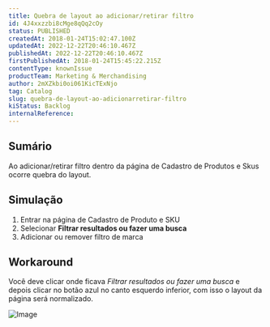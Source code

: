 ```yaml
---
title: Quebra de layout ao adicionar/retirar filtro
id: 4J4xxzzbi8cMge8qQq2cOy
status: PUBLISHED
createdAt: 2018-01-24T15:02:47.100Z
updatedAt: 2022-12-22T20:46:10.467Z
publishedAt: 2022-12-22T20:46:10.467Z
firstPublishedAt: 2018-01-24T15:45:22.215Z
contentType: knownIssue
productTeam: Marketing & Merchandising
author: 2mXZkbi0oi061KicTExNjo
tag: Catalog
slug: quebra-de-layout-ao-adicionarretirar-filtro
kiStatus: Backlog
internalReference: 
---
```


## Sumário

Ao adicionar/retirar filtro dentro da página de Cadastro de Produtos e Skus ocorre quebra do layout.

## Simulação

1. Entrar na página de Cadastro de Produto e SKU
2. Selecionar __Filtrar resultados ou fazer uma busca__
3. Adicionar ou remover filtro de marca

## Workaround

Você deve clicar onde ficava *Filtrar resultados ou fazer uma busca* e depois clicar no botão azul no canto esquerdo inferior, com isso o layout da página será normalizado.

![Image](//images.contentful.com/alneenqid6w5/2HUT45Pgcgqack2CMg22ug/0073487d59c786e3f959e608f9015e38/Exemplo.jpg)

